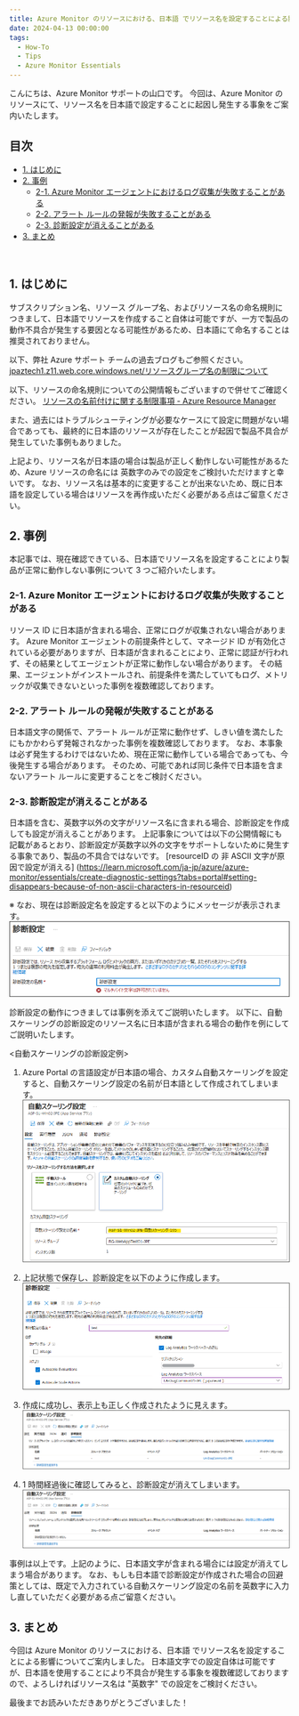 ```yaml
---
title: Azure Monitor のリソースにおける、日本語 でリソース名を設定することによる影響
date: 2024-04-13 00:00:00
tags:
  - How-To
  - Tips
  - Azure Monitor Essentials
---
```


こんにちは、Azure Monitor サポートの山口です。
今回は、Azure Monitor のリソースにて、リソース名を日本語で設定することに起因し発生する事象をご案内いたします。
<br>
<!-- more -->
## 目次
- [1. はじめに](#1-はじめに)
- [2. 事例](#2-事例)
  - [2-1. Azure Monitor エージェントにおけるログ収集が失敗することがある](#2-1-AzureMonitorエージェントにおけるログ収集が失敗することがある)
  - [2-2. アラート ルールの発報が失敗することがある](#2-2-アラートルールの発報が失敗することがある)
  - [2-3. 診断設定が消えることがある](#2-3-診断設定が消えることがある)
- [3. まとめ](#3-まとめ)

<br>

## 1. はじめに
サブスクリプション名、リソース グループ名、およびリソース名の命名規則につきまして、日本語でリソースを作成すること自体は可能ですが、一方で製品の動作不具合が発生する要因となる可能性があるため、日本語にて命名することは推奨されておりません。

以下、弊社 Azure サポート チームの過去ブログもご参照ください。
[jpaztech1.z11.web.core.windows.net/リソースグループ名の制限について](https://jpaztech1.z11.web.core.windows.net/%E3%83%AA%E3%82%BD%E3%83%BC%E3%82%B9%E3%82%B0%E3%83%AB%E3%83%BC%E3%83%97%E5%90%8D%E3%81%AE%E5%88%B6%E9%99%90%E3%81%AB%E3%81%A4%E3%81%84%E3%81%A6.html)

以下、リソースの命名規則についての公開情報もございますので併せてご確認ください。
[リソースの名前付けに関する制限事項 - Azure Resource Manager](https://learn.microsoft.com/ja-jp/azure/azure-resource-manager/management/resource-name-rules)

また、過去にはトラブルシューティングが必要なケースにて設定に問題がない場合であっても、最終的に日本語のリソースが存在したことが起因で製品不具合が発生していた事例もありました。

上記より、リソース名が日本語の場合は製品が正しく動作しない可能性があるため、Azure リソースの命名には 英数字のみでの設定をご検討いただけますと幸いです。
なお、リソース名は基本的に変更することが出来ないため、既に日本語を設定している場合はリソースを再作成いただく必要がある点はご留意ください。

## 2. 事例
本記事では、現在確認できている、日本語でリソース名を設定することにより製品が正常に動作しない事例について 3 つご紹介いたします。 

### 2-1. Azure Monitor エージェントにおけるログ収集が失敗することがある
リソース ID に日本語が含まれる場合、正常にログが収集されない場合があります。 
Azure Monitor エージェントの前提条件として、マネージド ID が有効化されている必要がありますが、日本語が含まれることにより、正常に認証が行われず、その結果としてエージェントが正常に動作しない場合があります。
その結果、エージェントがインストールされ、前提条件を満たしていてもログ、メトリックが収集できないといった事例を複数確認しております。
 
### 2-2. アラート ルールの発報が失敗することがある
日本語文字の関係で、アラート ルールが正常に動作せず、しきい値を満たしたにもかかわらず発報されなかった事例を複数確認しております。
なお、本事象は必ず発生するわけではないため、現在正常に動作している場合であっても、今後発生する場合があります。
そのため、可能であれば同じ条件で日本語を含まないアラート ルールに変更することをご検討ください。

### 2-3. 診断設定が消えることがある
日本語を含む、英数字以外の文字がリソース名に含まれる場合、診断設定を作成しても設定が消えることがあります。
上記事象については以下の公開情報にも記載があるとおり、診断設定が英数字以外の文字をサポートしないために発生する事象であり、製品の不具合ではないです。
[resourceID の 非 ASCII 文字が原因で設定が消える]
(https://learn.microsoft.com/ja-jp/azure/azure-monitor/essentials/create-diagnostic-settings?tabs=portal#setting-disappears-because-of-non-ascii-characters-in-resourceid)

※ なお、現在は診断設定名を設定すると以下のようにメッセージが表示されます。
![](./HowtoResourceIDNamingRule/png1.png)

診断設定の動作につきましては事例を添えてご説明いたします。
以下に、自動スケーリングの診断設定のリソース名に日本語が含まれる場合の動作を例にしてご説明いたします。

<自動スケーリングの診断設定例>
1. Azure Portal の言語設定が日本語の場合、カスタム自動スケーリングを設定すると、自動スケーリング設定の名前が日本語として作成されてしまいます。
![](./HowtoResourceIDNamingRule/png2.png)

2. 上記状態で保存し、診断設定を以下のように作成します。
![](./HowtoResourceIDNamingRule/png3.png)

4. 作成に成功し、表示上も正しく作成されたように見えます。
![](./HowtoResourceIDNamingRule/png4.png)

5. 1 時間経過後に確認してみると、診断設定が消えてしまいます。
![](./HowtoResourceIDNamingRule/png5.png)

事例は以上です。上記のように、日本語文字が含まれる場合には設定が消えてしまう場合があります。
なお、もしも日本語で診断設定が作成された場合の回避策としては、既定で入力されている自動スケーリング設定の名前を英数字に入力し直していただく必要がある点ご留意ください。

## 3. まとめ
今回は Azure Monitor のリソースにおける、日本語 でリソース名を設定することによる影響についてご案内しました。
日本語文字での設定自体は可能ですが、日本語を使用することにより不具合が発生する事象を複数確認しておりますので、よろしければリソース名は "英数字" での設定をご検討ください。

最後までお読みいただきありがとうございました！
